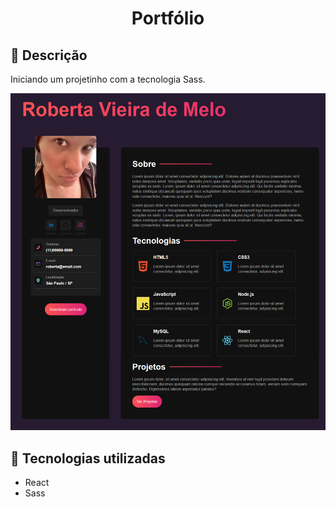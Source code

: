  <h1 align="center">Portfólio</h1>

## 📝 Descrição
<p align="justify">Iniciando um projetinho com a tecnologia Sass.</p>

![imagem](imagem.png)

## 🔧 Tecnologias utilizadas
- React
- Sass









